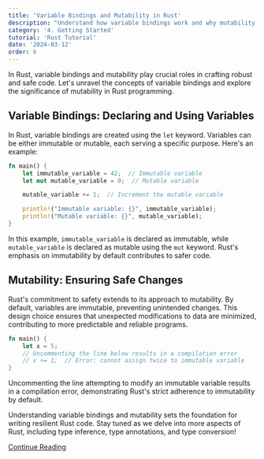 ```yaml
---
title: 'Variable Bindings and Mutability in Rust'
description: "Understand how variable bindings work and why mutability matters in Rust. This article provides insights into Rust's approach to variable bindings and explores the significance of mutability in ensuring safe and performant code."
category: '4. Getting Started'
tutorial: 'Rust Tutorial'
date: '2024-03-12'
order: 6
---
```



In Rust, variable bindings and mutability play crucial roles in crafting robust and safe code. Let's unravel the concepts of variable bindings and explore the significance of mutability in Rust programming.

## Variable Bindings: Declaring and Using Variables

In Rust, variable bindings are created using the `let` keyword. Variables can be either immutable or mutable, each serving a specific purpose. Here's an example:

```rust
fn main() {
    let immutable_variable = 42;  // Immutable variable
    let mut mutable_variable = 0;  // Mutable variable

    mutable_variable += 1;  // Increment the mutable variable

    println!("Immutable variable: {}", immutable_variable);
    println!("Mutable variable: {}", mutable_variable);
}
```

In this example, `immutable_variable` is declared as immutable, while `mutable_variable` is declared as mutable using the `mut` keyword. Rust's emphasis on immutability by default contributes to safer code.

## Mutability: Ensuring Safe Changes

Rust's commitment to safety extends to its approach to mutability. By default, variables are immutable, preventing unintended changes. This design choice ensures that unexpected modifications to data are minimized, contributing to more predictable and reliable programs.

```rust
fn main() {
    let x = 5;
    // Uncommenting the line below results in a compilation error
    // x += 1;  // Error: cannot assign twice to immutable variable
}
```

Uncommenting the line attempting to modify an immutable variable results in a compilation error, demonstrating Rust's strict adherence to immutability by default.

Understanding variable bindings and mutability sets the foundation for writing resilient Rust code. Stay tuned as we delve into more aspects of Rust, including type inference, type annotations, and type conversion!

[Continue Reading](https://doc.rust-lang.org/rust-by-example/)
